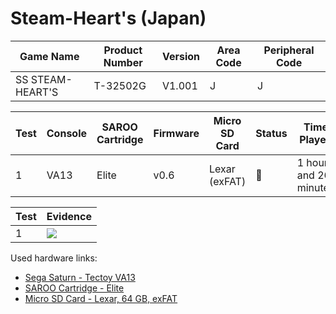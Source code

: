 # Steam-Heart's (Japan)

| Game Name        | Product Number | Version | Area Code | Peripheral Code |
| ---------------- | -------------- | ------- | --------- | --------------- |
| SS STEAM-HEART'S | T-32502G       | V1.001  | J         | J               |

| Test | Console | SAROO Cartridge | Firmware | Micro SD Card | Status | Time Played           |
| ---- | ------- | --------------- | -------- | ------------- | ------ | --------------------- |
| 1    | VA13    | Elite           | v0.6     | Lexar (exFAT) | :100:  | 1 hour and 26 minutes |

| Test | Evidence                                                                                         |
| ---- | ------------------------------------------------------------------------------------------------ |
| 1    | [![](https://img.youtube.com/vi/0RqLXSnQ1E8/0.jpg)](https://www.youtube.com/watch?v=0RqLXSnQ1E8) |

Used hardware links:

- [Sega Saturn - Tectoy VA13](../../../../Info/Consoles/VA13/README.md)
- [SAROO Cartridge - Elite](../../../../Info/Cartridges/GuangzhouSanStarOnlineShop/1.6/README.md)
- [Micro SD Card - Lexar, 64 GB, exFAT](../../../../Info/SdCards/Lexar/64GB/exfat/README.md)
